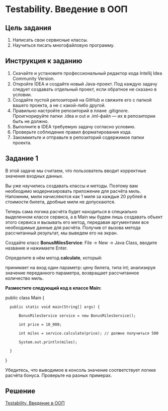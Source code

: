 # Testability. Введение в ООП

## Цель задания

1. Написать свои сервисные классы.
2. Научиться писать многофайловую программу.

## Инструкция к заданию

1. Скачайте и установите профессиональный редактор кода Intellij Idea Community Version.
2. Откройте IDEA и создайте новый Java-проект. Под каждую задачу следует создавать отдельный проект, если обратное не сказано в условии.
3. Создайте пустой репозиторий на GitHub и свяжите его с папкой вашего проекта, а не с какой-либо другой.
4. Правильно настройте репозиторий в плане .gitignore. Проигнорируйте папки .idea и out и .iml-файл — их в репозитории быть не должно.
5. Выполните в IDEA требуемую задачу согласно условию.
6. Проверьте соблюдение правил форматирования кода.
7. Закоммитьте и отправьте в репозиторий содержимое папки проекта.

## Задание 1 

В этой задаче мы считаем, что пользователь вводит корректные значения входных данных.

Вы уже научились создавать классы и методы. Поэтому вам необходимо модернизировать приложение для расчёта миль. Напомним, мили начисляются как 1 миля за каждые 20 рублей в стоимости билета, дробные мили не допускаются.

Теперь сама логика расчёта будет находиться в специально выделенном классе сервиса, а в Main мы будем лишь создавать объект этого сервиса и вызывать его метод, передавая аргументами все необходимые данные для расчёта. Получив от вызова метода рассчитанный результат, мы выведем его на экран.

Создайте класс <b>BonusMilesService</b>: File -> New -> Java Class, вводите название и нажимаете Enter.

Определите в нём метод <b>calculate</b>, который:

принимает на вход один параметр: цену билета, типа int;
анализируя значение переданного параметра, возвращает рассчитанное количество миль.

<b>Разместите следующий код в классе Main:</b>  

  public class Main {   
  
      public static void main(String[] args) {  
      
          BonusMilesService service = new BonusMilesService();  
          
          int price = 10_000;  
          
          int miles = service.calculate(price); // должно получиться 500  
          
          System.out.println(miles);  
          
      }  
      
  }   
  
Убедитесь, что выводимое в консоль значение соответствует логике расчёта бонуса. Проверьте на разных примерах.

## Решение

[Testability. Введение в ООП](https://github.com/Ev-genia-Moon/Task3p2/tree/main)
